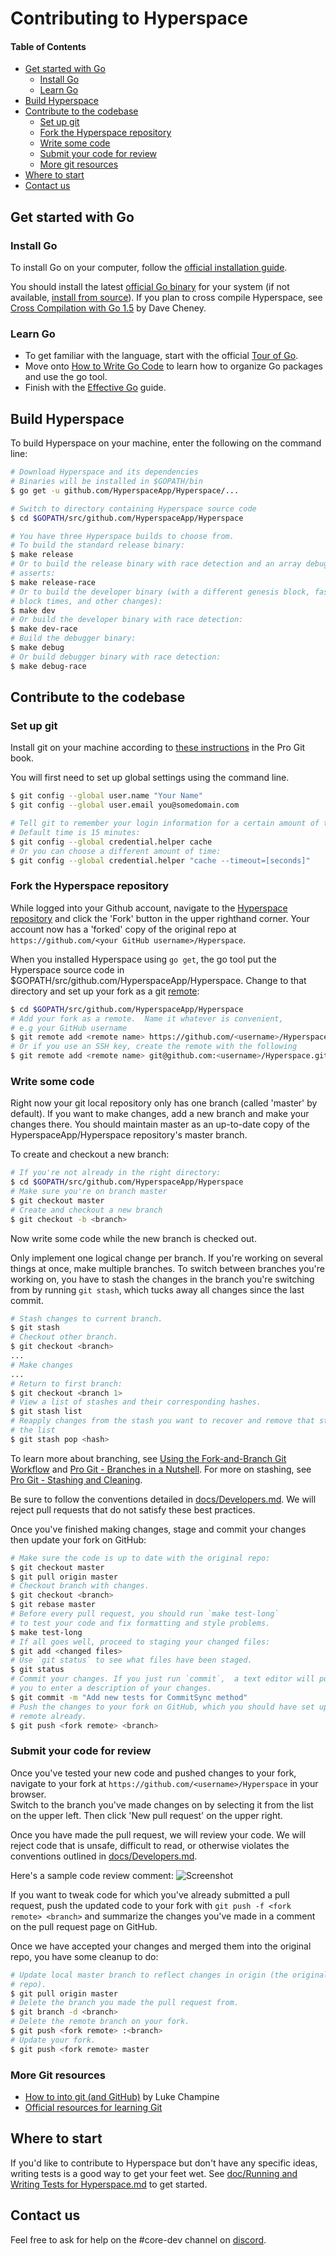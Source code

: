 # Contributing to Hyperspace

#### Table of Contents
* [Get started with Go](#go)
  * [Install Go](#install-go)
  * [Learn Go]("learn-go")
* [Build Hyperspace](#build-hyperspace)
* [Contribute to the codebase](#contribute)
  * [Set up git](#setup-git)
  * [Fork the Hyperspace repository](#fork)
  * [Write some code](#write)
  * [Submit your code for review](#pull)
  * [More git resources](#git-resources)
* [Where to start](#where-to-start)
* [Contact us](#contact)

<a name="go"/>

## Get started with Go

<a name="install-go"/>

### Install Go

To install Go on your computer, follow the
[official installation guide][install-go].  

You should install the latest [official Go binary][binary] for your system (if
not available, [install from source][source]).  If you plan to cross compile
Hyperspace, see [Cross Compilation with Go 1.5][cross] by Dave Cheney.  

<a name="learn-go"/>

### Learn Go

* To get familiar with the language, start with the official [Tour of Go][tour].
* Move onto [How to Write Go Code][how] to learn how to organize Go packages
and use the go tool.
* Finish with the [Effective Go][effective] guide.

<a name="build-hyperspace"/>

## Build Hyperspace

To build Hyperspace on your machine, enter the following on the command line:

```bash
# Download Hyperspace and its dependencies
# Binaries will be installed in $GOPATH/bin
$ go get -u github.com/HyperspaceApp/Hyperspace/...

# Switch to directory containing Hyperspace source code
$ cd $GOPATH/src/github.com/HyperspaceApp/Hyperspace

# You have three Hyperspace builds to choose from.
# To build the standard release binary:
$ make release
# Or to build the release binary with race detection and an array debugging
# asserts:
$ make release-race
# Or to build the developer binary (with a different genesis block, faster
# block times, and other changes):
$ make dev
# Or build the developer binary with race detection:
$ make dev-race
# Build the debugger binary:
$ make debug
# Or build debugger binary with race detection:
$ make debug-race
```

<a name="contribute"/>

## Contribute to the codebase

<a name="setup-git"/>

### Set up git

Install git on your machine according to [these instructions][install-git] in
the Pro Git book.

You will first need to set up global settings using the command line.
```bash
$ git config --global user.name "Your Name"
$ git config --global user.email you@somedomain.com

# Tell git to remember your login information for a certain amount of time.
# Default time is 15 minutes:
$ git config --global credential.helper cache
# Or you can choose a different amount of time:
$ git config --global credential.helper "cache --timeout=[seconds]"

```
<a name="fork"/>

### Fork the Hyperspace repository

While logged into your Github account, navigate to the [Hyperspace repository][hyperspace]
and click the 'Fork' button in the upper righthand corner.  Your account now
has a 'forked' copy of the original repo at
`https://github.com/<your GitHub username>/Hyperspace`.

When you installed Hyperspace using `go get`, the go tool put the Hyperspace source code in
$GOPATH/src/github.com/HyperspaceApp/Hyperspace. Change to that directory and set up
your fork as a git [remote][remote]:

```bash
$ cd $GOPATH/src/github.com/HyperspaceApp/Hyperspace
# Add your fork as a remote.  Name it whatever is convenient,
# e.g your GitHub username
$ git remote add <remote name> https://github.com/<username>/Hyperspace.git
# Or if you use an SSH key, create the remote with the following
$ git remote add <remote name> git@github.com:<username>/Hyperspace.git
```

<a name="write"/>

### Write some code

Right now your git local repository only has one branch (called 'master' by
default). If you want to make changes, add a new branch and make your changes
there. You should maintain master as an up-to-date copy of the HyperspaceApp/Hyperspace
repository's master branch.

To create and checkout a new branch:
```bash
# If you're not already in the right directory:
$ cd $GOPATH/src/github.com/HyperspaceApp/Hyperspace
# Make sure you're on branch master
$ git checkout master
# Create and checkout a new branch
$ git checkout -b <branch>
```
Now write some code while the new branch is checked out.

Only implement one logical change per branch. If you're working on several
things at once, make multiple branches. To switch between branches you're
working on, you have to stash the changes in the branch you're switching from
by running `git stash`, which tucks away all changes since the last
commit.

```bash
# Stash changes to current branch.
$ git stash
# Checkout other branch.
$ git checkout <branch>
...
# Make changes
...
# Return to first branch:
$ git checkout <branch 1>
# View a list of stashes and their corresponding hashes.
$ git stash list
# Reapply changes from the stash you want to recover and remove that stash from.
# the list
$ git stash pop <hash>
```

To learn more about branching, see
[Using the Fork-and-Branch Git Workflow][branch] and
[Pro Git - Branches in a Nutshell][nutshell].
For more on stashing, see [Pro Git - Stashing and Cleaning][stashing].

Be sure to follow the conventions detailed in
[docs/Developers.md][developers.md].  We will reject pull requests that do not
satisfy these best practices.

Once you've finished making changes, stage and commit your changes then update
your fork on GitHub:

```bash
# Make sure the code is up to date with the original repo:
$ git checkout master
$ git pull origin master
# Checkout branch with changes.
$ git checkout <branch>
$ git rebase master
# Before every pull request, you should run `make test-long`
# to test your code and fix formatting and style problems.
$ make test-long
# If all goes well, proceed to staging your changed files:
$ git add <changed files>
# Use `git status` to see what files have been staged.
$ git status
# Commit your changes. If you just run `commit`,  a text editor will pop up for
# you to enter a description of your changes.
$ git commit -m "Add new tests for CommitSync method"
# Push the changes to your fork on GitHub, which you should have set up as a
# remote already.
$ git push <fork remote> <branch>
```
<a name="pull"/>

### Submit your code for review

Once you've tested your new code and pushed changes to your fork, navigate to
your fork at `https://github.com/<username>/Hyperspace` in your browser.  
Switch to the branch you've made changes on by selecting it from the list on
the upper left.  Then click 'New pull request' on the upper right.

Once you have made the pull request, we will review your code.  We will reject
code that is unsafe, difficult to read, or otherwise violates the conventions
outlined in [docs/Developers.md][developers.md].

Here's a sample code review comment:
![Screenshot](assets/codereview.png)

If you want to tweak code for which you've already submitted a pull request,
push the updated code to your fork with `git push -f <fork remote> <branch>` and
summarize the changes you've made in a comment on the pull request page on
GitHub.

Once we have accepted your changes and merged them into the original repo, you
have some cleanup to do:

```bash
# Update local master branch to reflect changes in origin (the original
# repo).
$ git pull origin master
# Delete the branch you made the pull request from.
$ git branch -d <branch>
# Delete the remote branch on your fork.
$ git push <fork remote> :<branch>
# Update your fork.
$ git push <fork remote> master
```
<a name="git-resources"/>

### More Git resources

  * [How to into git (and GitHub)][luke] by Luke Champine
  * [Official resources for learning Git][git]

<a name="where-to-start"/>

## Where to start

If you'd like to contribute to Hyperspace but don't have any specific ideas, writing
tests is a good way to get your feet wet.  See [doc/Running and Writing Tests for Hyperspace.md](Running%20and%20Writing%20Tests%20for%20Hyperspace.md) to get started.

<a name="contact"/>

## Contact us

Feel free to ask for help on the #core-dev channel on [discord][discord].

[cross]: http://dave.cheney.net/2015/08/22/cross-compilation-with-go-1-5
[binary]: https://golang.org/dl/
[source]: https://golang.org/doc/install/source
[tour]: https://tour.golang.org/welcome/1
[how]: https://golang.org/doc/code.html
[luke]: https://gist.github.com/lukechampine/6418449
[git]: https://git-scm.com/doc
[cheney]: http://dave.cheney.net/2013/06/09/writing-table-driven-tests-in-go
[install-go]: https://golang.org/doc/install
[signup]: https://github.com/join?source=header-home
[effective]: https://golang.org/doc/effective_go.html
[hyperspace]: https://github.com/HyperspaceApp/Hyperspace
[branch]: http://blog.scottlowe.org/2015/01/27/using-fork-branch-git-workflow/
[developers.md]: https://github.com/HyperspaceApp/Hyperspace/blob/master/doc/Developers.md
[gofmt]: https://golang.org/cmd/gofmt/
[nutshell]: https://git-scm.com/book/en/v2/Git-Branching-Branches-in-a-Nutshell
[discord]: https://discord.gg/J3tdnDE
[install-git]: https://git-scm.com/book/en/v2/Getting-Started-Installing-Git
[test-doc]: https://github.com/HyperspaceApp/Hyperspace/blob/master/doc/Testing.md
[stashing]: https://git-scm.com/book/en/v2/Git-Tools-Stashing-and-Cleaning
[remote]: https://git-scm.com/book/en/v2/Git-Basics-Working-with-Remotes
